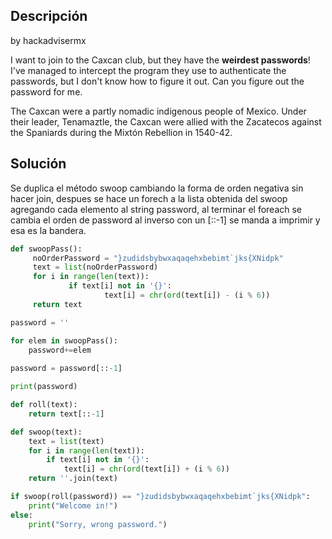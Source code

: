 ## Descripción 
by hackadvisermx

I want to join to the Caxcan club, but they have the **weirdest passwords**! I've managed to intercept the program they use to authenticate the passwords, but I don't know how to figure it out. Can you figure out the password for me.

The Caxcan were a partly nomadic indigenous people of Mexico. Under their leader, Tenamaztle, the Caxcan were allied with the Zacatecos against the Spaniards during the Mixtón Rebellion in 1540-42.

## Solución
Se duplica el método swoop cambiando la forma de orden negativa sin hacer join, despues se hace un forech a la lista obtenida del swoop agregando cada elemento al string password, al terminar el foreach se cambia el orden de password al inverso con un [::-1] se manda a imprimir y esa es la bandera.
```python
def swoopPass():
     noOrderPassword = "}zudidsbybwxaqaqehxbebimt`jks{XNidpk"
     text = list(noOrderPassword)
     for i in range(len(text)):
             if text[i] not in '{}':
                     text[i] = chr(ord(text[i]) - (i % 6))
     return text

password = ''

for elem in swoopPass():
    password+=elem
    
password = password[::-1]

print(password)

def roll(text):
    return text[::-1]

def swoop(text):
    text = list(text)
    for i in range(len(text)):
        if text[i] not in '{}':
            text[i] = chr(ord(text[i]) + (i % 6))
    return ''.join(text)

if swoop(roll(password)) == "}zudidsbybwxaqaqehxbebimt`jks{XNidpk":
	print("Welcome in!")
else:
    print("Sorry, wrong password.")



```